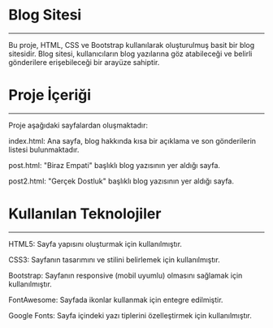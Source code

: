 # Blog Sitesi
-------------------------------------------------------------------------------------------------------------------------------------------------
Bu proje, HTML, CSS ve Bootstrap kullanılarak oluşturulmuş basit bir blog sitesidir. Blog sitesi, kullanıcıların blog yazılarına göz atabileceği ve belirli gönderilere erişebileceği bir arayüze sahiptir.

# Proje İçeriği
-------------------------------------------------------------------------------------------------------------------------------------------------
Proje aşağıdaki sayfalardan oluşmaktadır:

index.html: Ana sayfa, blog hakkında kısa bir açıklama ve son gönderilerin listesi bulunmaktadır.

post.html: "Biraz Empati" başlıklı blog yazısının yer aldığı sayfa.

post2.html: "Gerçek Dostluk" başlıklı blog yazısının yer aldığı sayfa.

# Kullanılan Teknolojiler
-------------------------------------------------------------------------------------------------------------------------------------------------
HTML5: Sayfa yapısını oluşturmak için kullanılmıştır.

CSS3: Sayfanın tasarımını ve stilini belirlemek için kullanılmıştır.

Bootstrap: Sayfanın responsive (mobil uyumlu) olmasını sağlamak için kullanılmıştır.

FontAwesome: Sayfada ikonlar kullanmak için entegre edilmiştir.

Google Fonts: Sayfa içindeki yazı tiplerini özelleştirmek için kullanılmıştır.